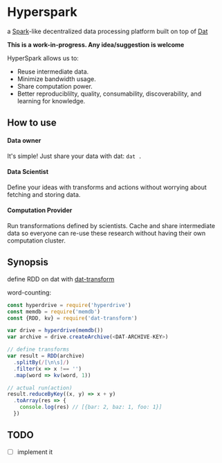 # Hyperspark

a [Spark](https://spark.apache.org/)-like decentralized data processing platform built on top of [Dat](dat-data.com)

**This is a work-in-progress. Any idea/suggestion is welcome**

HyperSpark allows us to:

* Reuse intermediate data.
* Minimize bandwidth usage.
* Share computation power.
* Better reproduciblilty, quality, consumability, discoverability, and learning for knowledge.

## How to use

#### Data owner

It's simple! Just share your data with dat: `dat .`

#### Data Scientist

Define your ideas with transforms and actions without worrying about fetching and storing data.

#### Computation Provider

Run transformations defined by scientists. Cache and share intermediate data so everyone can re-use these research without having their own computation cluster.

## Synopsis

define RDD on dat with [dat-transform](https://github.com/poga/dat-transform)

word-counting:

```js
const hyperdrive = require('hyperdrive')
const memdb = require('memdb')
const {RDD, kv} = require('dat-transform')

var drive = hyperdrive(memdb())
var archive = drive.createArchive(<DAT-ARCHIVE-KEY>)

// define transforms
var result = RDD(archive)
  .splitBy(/[\n\s]/)
  .filter(x => x !== '')
  .map(word => kv(word, 1))

// actual run(action)
result.reduceByKey((x, y) => x + y)
  .toArray(res => {
    console.log(res) // [{bar: 2, baz: 1, foo: 1}]
  })
```

## TODO

* [  ] implement it
